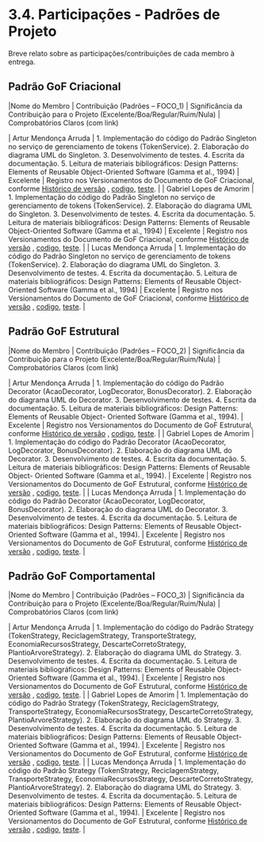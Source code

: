 # 3.4. Participações - Padrões de Projeto

Breve relato sobre as participações/contribuições de cada membro à entrega.

## Padrão GoF Criacional

|Nome do Membro | Contribuição (Padrões – FOCO_1) | Significância da Contribuição para o Projeto (Excelente/Boa/Regular/Ruim/Nula) | Comprobatórios Claros (com link)

| Artur Mendonça Arruda | 1. Implementação do código do Padrão Singleton no serviço de
gerenciamento de tokens (TokenService). 2. Elaboração do
diagrama UML do Singleton. 3. Desenvolvimento de testes. 4.
Escrita da documentação. 5. Leitura de materiais bibliográficos:
Design Patterns: Elements of Reusable Object-Oriented Software
(Gamma et al., 1994) | Excelente | Registro nos Versionamentos do Documento de GoF Criacional, conforme [Histórico de versão](https://github.com/UnBArqDsw2025-2-Turma02/2025.2_T02_G4_SustentabilidadeJ-_Entrega_03/blob/main/docs/PadroesDeProjeto/3.1.1Singleton.md) , [codigo](https://github.com/UnBArqDsw2025-2-Turma02/2025.2_T02_G4_SustentabilidadeJ-_Entrega_03/blob/main/backend/App/tokens/servicos/token_servico.py), [teste](https://github.com/UnBArqDsw2025-2-Turma02/2025.2_T02_G4_SustentabilidadeJ-_Entrega_03/blob/main/backend/tests/test_gof_patterns_standalone.py). |
| Gabriel Lopes de Amorim | 1. Implementação do código do Padrão Singleton no serviço de
gerenciamento de tokens (TokenService). 2. Elaboração do
diagrama UML do Singleton. 3. Desenvolvimento de testes. 4.
Escrita da documentação. 5. Leitura de materiais bibliográficos:
Design Patterns: Elements of Reusable Object-Oriented Software
(Gamma et al., 1994) | Excelente | Registro nos Versionamentos do Documento de GoF Criacional, conforme [Histórico de versão](https://github.com/UnBArqDsw2025-2-Turma02/2025.2_T02_G4_SustentabilidadeJ-_Entrega_03/blob/main/docs/PadroesDeProjeto/3.1.1Singleton.md) , [codigo](https://github.com/UnBArqDsw2025-2-Turma02/2025.2_T02_G4_SustentabilidadeJ-_Entrega_03/blob/main/backend/App/tokens/servicos/token_servico.py), [teste](https://github.com/UnBArqDsw2025-2-Turma02/2025.2_T02_G4_SustentabilidadeJ-_Entrega_03/blob/main/backend/tests/test_gof_patterns_standalone.py). |
| Lucas Mendonça Arruda | 1. Implementação do código do Padrão Singleton no serviço de
gerenciamento de tokens (TokenService). 2. Elaboração do
diagrama UML do Singleton. 3. Desenvolvimento de testes. 4.
Escrita da documentação. 5. Leitura de materiais bibliográficos:
Design Patterns: Elements of Reusable Object-Oriented Software
(Gamma et al., 1994) | Excelente | Registro nos Versionamentos do Documento de GoF Criacional, conforme [Histórico de versão](https://github.com/UnBArqDsw2025-2-Turma02/2025.2_T02_G4_SustentabilidadeJ-_Entrega_03/blob/main/docs/PadroesDeProjeto/3.1.1Singleton.md) , [codigo](https://github.com/UnBArqDsw2025-2-Turma02/2025.2_T02_G4_SustentabilidadeJ-_Entrega_03/blob/main/backend/App/tokens/servicos/token_servico.py), [teste](https://github.com/UnBArqDsw2025-2-Turma02/2025.2_T02_G4_SustentabilidadeJ-_Entrega_03/blob/main/backend/tests/test_gof_patterns_standalone.py). |


## Padrão GoF Estrutural

|Nome do Membro | Contribuição (Padrões – FOCO_2) | Significância da Contribuição para o Projeto (Excelente/Boa/Regular/Ruim/Nula) | Comprobatórios Claros (com link)

| Artur Mendonça Arruda | 1. Implementação do código do Padrão Decorator
(AcaoDecorator, LogDecorator, BonusDecorator). 2. Elaboração
do diagrama UML do Decorator. 3. Desenvolvimento de testes.
4. Escrita da documentação. 5. Leitura de materiais
bibliográficos: Design Patterns: Elements of Reusable Object-
Oriented Software (Gamma et al., 1994). | Excelente | Registro nos Versionamentos do Documento de GoF Estrutural, conforme [Histórico de versão](https://github.com/UnBArqDsw2025-2-Turma02/2025.2_T02_G4_SustentabilidadeJ-_Entrega_03/blob/main/docs/PadroesDeProjeto/3.2.2.Decorador.md) , [codigo](https://github.com/UnBArqDsw2025-2-Turma02/2025.2_T02_G4_SustentabilidadeJ-_Entrega_03/blob/main/backend/App/decoradores/decorador_base.py), [teste](https://github.com/UnBArqDsw2025-2-Turma02/2025.2_T02_G4_SustentabilidadeJ-_Entrega_03/blob/main/backend/tests/test_gof_patterns_standalone.py). |
| Gabriel Lopes de Amorim | 1. Implementação do código do Padrão Decorator
(AcaoDecorator, LogDecorator, BonusDecorator). 2. Elaboração
do diagrama UML do Decorator. 3. Desenvolvimento de testes.
4. Escrita da documentação. 5. Leitura de materiais
bibliográficos: Design Patterns: Elements of Reusable Object-
Oriented Software (Gamma et al., 1994). | Excelente | Registro nos Versionamentos do Documento de GoF Estrutural, conforme [Histórico de versão](https://github.com/UnBArqDsw2025-2-Turma02/2025.2_T02_G4_SustentabilidadeJ-_Entrega_03/blob/main/docs/PadroesDeProjeto/3.2.2.Decorador.md) , [codigo](https://github.com/UnBArqDsw2025-2-Turma02/2025.2_T02_G4_SustentabilidadeJ-_Entrega_03/blob/main/backend/App/decoradores/decorador_base.py), [teste](https://github.com/UnBArqDsw2025-2-Turma02/2025.2_T02_G4_SustentabilidadeJ-_Entrega_03/blob/main/backend/tests/test_gof_patterns_standalone.py). |
| Lucas Mendonça Arruda | 1. Implementação do código do Padrão Decorator
(AcaoDecorator, LogDecorator, BonusDecorator). 2. Elaboração
do diagrama UML do Decorator. 3. Desenvolvimento de testes.
4. Escrita da documentação. 5. Leitura de materiais
bibliográficos: Design Patterns: Elements of Reusable Object-
Oriented Software (Gamma et al., 1994). | Excelente | Registro nos Versionamentos do Documento de GoF Estrutural, conforme [Histórico de versão](https://github.com/UnBArqDsw2025-2-Turma02/2025.2_T02_G4_SustentabilidadeJ-_Entrega_03/blob/main/docs/PadroesDeProjeto/3.2.2.Decorador.md) , [codigo](https://github.com/UnBArqDsw2025-2-Turma02/2025.2_T02_G4_SustentabilidadeJ-_Entrega_03/blob/main/backend/App/decoradores/decorador_base.py), [teste](https://github.com/UnBArqDsw2025-2-Turma02/2025.2_T02_G4_SustentabilidadeJ-_Entrega_03/blob/main/backend/tests/test_gof_patterns_standalone.py). |

## Padrão GoF Comportamental
|Nome do Membro | Contribuição (Padrões – FOCO_3) | Significância da Contribuição para o Projeto (Excelente/Boa/Regular/Ruim/Nula) | Comprobatórios Claros (com link)

| Artur Mendonça Arruda | 1. Implementação do código do Padrão Strategy (TokenStrategy,
ReciclagemStrategy, TransporteStrategy,
EconomiaRecursosStrategy, DescarteCorretoStrategy,
PlantioArvoreStrategy). 2. Elaboração do diagrama UML do
Strategy. 3. Desenvolvimento de testes. 4. Escrita da
documentação. 5. Leitura de materiais bibliográficos: Design
Patterns: Elements of Reusable Object-Oriented Software
(Gamma et al., 1994). | Excelente | Registro nos Versionamentos do Documento de GoF Estrutural, conforme [Histórico de versão](https://github.com/UnBArqDsw2025-2-Turma02/2025.2_T02_G4_SustentabilidadeJ-_Entrega_03/blob/main/docs/PadroesDeProjeto/3.3.3Strategy.md) , [codigo](https://github.com/UnBArqDsw2025-2-Turma02/2025.2_T02_G4_SustentabilidadeJ-_Entrega_03/blob/main/backend/App/tokens/servicos/token_strategy.py), [teste](https://github.com/UnBArqDsw2025-2-Turma02/2025.2_T02_G4_SustentabilidadeJ-_Entrega_03/blob/main/backend/tests/test_gof_patterns_standalone.py). |
| Gabriel Lopes de Amorim | 1. Implementação do código do Padrão Strategy (TokenStrategy,
ReciclagemStrategy, TransporteStrategy,
EconomiaRecursosStrategy, DescarteCorretoStrategy,
PlantioArvoreStrategy). 2. Elaboração do diagrama UML do
Strategy. 3. Desenvolvimento de testes. 4. Escrita da
documentação. 5. Leitura de materiais bibliográficos: Design
Patterns: Elements of Reusable Object-Oriented Software
(Gamma et al., 1994). | Excelente | Registro nos Versionamentos do Documento de GoF Estrutural, conforme [Histórico de versão](https://github.com/UnBArqDsw2025-2-Turma02/2025.2_T02_G4_SustentabilidadeJ-_Entrega_03/blob/main/docs/PadroesDeProjeto/3.3.3Strategy.md) , [codigo](https://github.com/UnBArqDsw2025-2-Turma02/2025.2_T02_G4_SustentabilidadeJ-_Entrega_03/blob/main/backend/App/tokens/servicos/token_strategy.py), [teste](https://github.com/UnBArqDsw2025-2-Turma02/2025.2_T02_G4_SustentabilidadeJ-_Entrega_03/blob/main/backend/tests/test_gof_patterns_standalone.py). |
| Lucas Mendonça Arruda | 1. Implementação do código do Padrão Strategy (TokenStrategy,
ReciclagemStrategy, TransporteStrategy,
EconomiaRecursosStrategy, DescarteCorretoStrategy,
PlantioArvoreStrategy). 2. Elaboração do diagrama UML do
Strategy. 3. Desenvolvimento de testes. 4. Escrita da
documentação. 5. Leitura de materiais bibliográficos: Design
Patterns: Elements of Reusable Object-Oriented Software
(Gamma et al., 1994). | Excelente | Registro nos Versionamentos do Documento de GoF Estrutural, conforme [Histórico de versão](https://github.com/UnBArqDsw2025-2-Turma02/2025.2_T02_G4_SustentabilidadeJ-_Entrega_03/blob/main/docs/PadroesDeProjeto/3.3.3Strategy.md) , [codigo](https://github.com/UnBArqDsw2025-2-Turma02/2025.2_T02_G4_SustentabilidadeJ-_Entrega_03/blob/main/backend/App/tokens/servicos/token_strategy.py), [teste](https://github.com/UnBArqDsw2025-2-Turma02/2025.2_T02_G4_SustentabilidadeJ-_Entrega_03/blob/main/backend/tests/test_gof_patterns_standalone.py). |